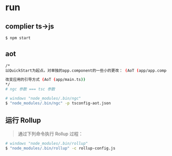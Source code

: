 # run

## complier ts->js

```sh
$ npm start
``` 




## aot

```sh
/*
以QuickStart为起点。对单独的app.component的一些小的更改： (AoT (app/app.component.ts & pages/app.component.html))

改变应用的引导方式 (AoT (app/main.ts))
*/
# ngc 参数 === tsc 参数 

# windows "node_modules/.bin/ngc"
$ "node_modules/.bin/ngc" -p tsconfig-aot.json
``` 

## 运行 Rollup

> 通过下列命令执行 Rollup 过程：

```sh
# windows "node_modules/.bin/rollup"
$ "node_modules/.bin/rollup" -c rollup-config.js
``` 




